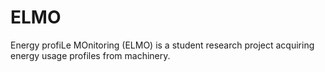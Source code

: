 # ELMO
Energy profiLe MOnitoring (ELMO) is a student research project acquiring energy usage profiles from machinery.
